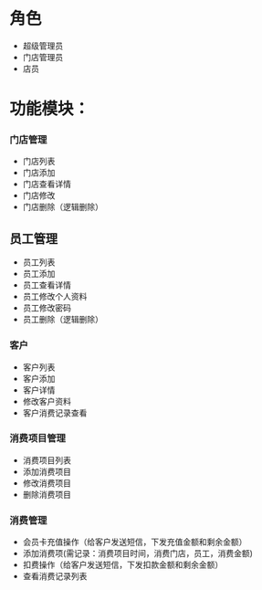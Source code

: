 # 角色
- 超级管理员
- 门店管理员
- 店员

# 功能模块：

### 门店管理
- 门店列表
- 门店添加
- 门店查看详情
- 门店修改
- 门店删除（逻辑删除）

## 员工管理
- 员工列表
- 员工添加
- 员工查看详情
- 员工修改个人资料
- 员工修改密码
- 员工删除（逻辑删除）

### 客户
- 客户列表
- 客户添加
- 客户详情
- 修改客户资料
- 客户消费记录查看

### 消费项目管理
- 消费项目列表
- 添加消费项目
- 修改消费项目
- 删除消费项目

### 消费管理
- 会员卡充值操作（给客户发送短信，下发充值金额和剩余金额）
- 添加消费项(需记录：消费项目时间，消费门店，员工，消费金额)
- 扣费操作（给客户发送短信，下发扣款金额和剩余金额）
- 查看消费记录列表


